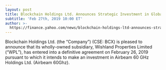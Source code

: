 ```yaml
---
layout: post
title: Blockchain Holdings Ltd. Announces Strategic Investment in Global 5G Rollout
subtitle: 'Feb 27th, 2019 10:00 ET'
author: >-
  https://finance.yahoo.com/news/blockchain-holdings-ltd-announces-strategic-192900627.html
---
```

Blockchain Holdings Ltd. (the “Company”) (CSE: BCX) is pleased to announce that its wholly-owned subsidiary, Wishland Properties Limited (“WPL”), has entered into a definitive agreement on February 26, 2019 pursuant to which it intends to make an investment in Airbeam 60 GHz Holdings Ltd. (Airbeam 60Ghz).
